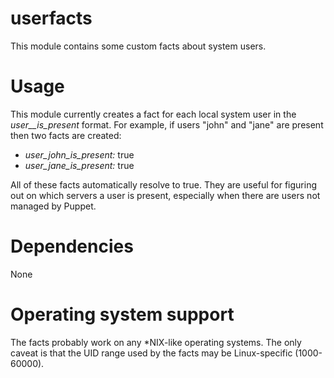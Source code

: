 # userfacts

This module contains some custom facts about system users.

# Usage

This module currently creates a fact for each local system user in the *user_<username>_is_present* format. For example, if users "john" and "jane" are present then two facts are created:

* *user_john_is_present:* true
* *user_jane_is_present:* true

All of these facts automatically resolve to true. They are useful for figuring out on which servers a user is present, especially when there are users not managed by Puppet.

# Dependencies

None

# Operating system support

The facts probably work on any *NIX-like operating systems. The only caveat is that the UID range used by the facts may be Linux-specific (1000-60000).
